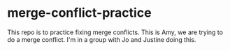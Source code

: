 # merge-conflict-practice
This repo is to practice fixing merge conflicts.
This is Amy, we are trying to do a merge conflict. I'm in a group with Jo and Justine doing this. 